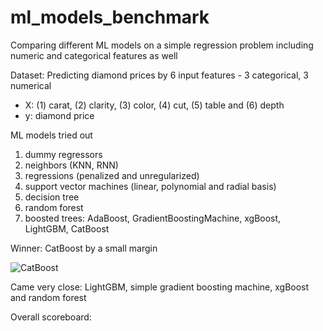 # ml_models_benchmark
Comparing different ML models on a simple regression problem including numeric and categorical features as well

Dataset: Predicting diamond prices by 6 input features - 3 categorical, 3 numerical
  - X: (1) carat, (2) clarity, (3) color, (4) cut, (5) table and (6) depth
  - y: diamond price
  
ML models tried out
  1. dummy regressors
  2. neighbors (KNN, RNN)
  3. regressions (penalized and unregularized)
  4. support vector machines (linear, polynomial and radial basis)
  5. decision tree
  6. random forest
  7. boosted trees: AdaBoost, GradientBoostingMachine, xgBoost, LightGBM, CatBoost

Winner: CatBoost by a small margin

![CatBoost](https://camo.githubusercontent.com/978ad57e1fba31f89403bdc139b9dbaffe70d32e88e31e4017897d902955dcad/687474703a2f2f73746f726167652e6d64732e79616e6465782e6e65742f6765742d646576746f6f6c732d6f70656e736f757263652f3235303835342f636174626f6f73742d6c6f676f2e706e67)

Came very close: LightGBM, simple gradient boosting machine, xgBoost and random forest

Overall scoreboard:

